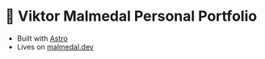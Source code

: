 # 🚀 Viktor Malmedal Personal Portfolio

- Built with [Astro](https://astro.build/)
- Lives on [malmedal.dev](https://malmedal.dev)
